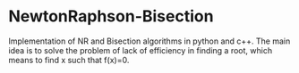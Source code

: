 # NewtonRaphson-Bisection
Implementation of NR and Bisection algorithms in python and c++. The main idea is to solve the problem of lack of efficiency in finding a root, which means to find x such that f(x)=0. 
